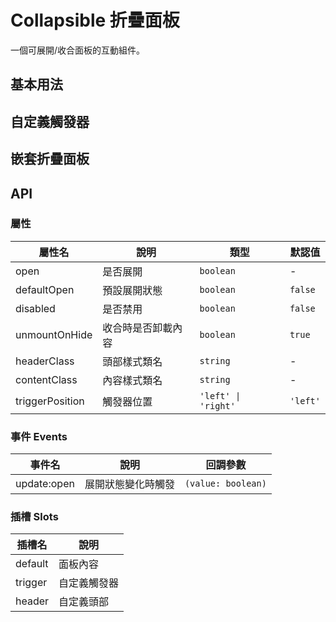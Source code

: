 # Collapsible 折疊面板

一個可展開/收合面板的互動組件。

## 基本用法

<Demo>

  <DemoBasic />
  <template #code>

```vue
<template>
  <div>
    <Collapsible v-model:open="basicOpen">
      <template #trigger>
        <span>點擊展開/收合內容</span>
      </template>
      <div>
        <p>這是一段可以展開和收合的內容。</p>
      </div>
    </Collapsible>
  </div>
</template>

<script setup lang="ts">
import { ref } from 'vue'
import { SHCollapsible as Collapsible } from '@proladon/shelter-ui'

const basicOpen = ref(false)
</script>
```

  </template>
</Demo>

<!-- Variants demo removed (variant prop deprecated) -->

<!-- Sizes demo removed (size prop deprecated) -->

## 自定義觸發器

<Demo>

  <DemoCustomTrigger />
  <template #code>

```vue
<template>
  <Collapsible v-model:open="customOpen">
    <template #trigger>
      <div>
        <IconInfoCircle />
        <span>查看詳細信息</span>
      </div>
    </template>
    <div>詳細信息內容</div>
  </Collapsible>
</template>

<script setup lang="ts">
import { ref } from 'vue'
import { SHCollapsible as Collapsible } from '@proladon/shelter-ui'
import { IconInfoCircle } from '@tabler/icons-vue'

const customOpen = ref(false)
</script>
```

  </template>
</Demo>

## 嵌套折疊面板

<Demo>

  <DemoNested />
  <template #code>

```vue
<template>
  <Collapsible v-model:open="outerOpen">
    <template #trigger><span>第一層</span></template>
    <div>
      <Collapsible v-model:open="innerOpen">
        <template #trigger><span>第二層</span></template>
        <div>內部內容</div>
      </Collapsible>
    </div>
  </Collapsible>
</template>

<script setup lang="ts">
import { ref } from 'vue'
import { SHCollapsible as Collapsible } from '@proladon/shelter-ui'

const outerOpen = ref(false)
const innerOpen = ref(false)
</script>
```

  </template>
</Demo>

## API

### 屬性

| 屬性名          | 說明               | 類型                | 默認值   |
| --------------- | ------------------ | ------------------- | -------- |
| open            | 是否展開           | `boolean`           | -        |
| defaultOpen     | 預設展開狀態       | `boolean`           | `false`  |
| disabled        | 是否禁用           | `boolean`           | `false`  |
| unmountOnHide   | 收合時是否卸載內容 | `boolean`           | `true`   |
| headerClass     | 頭部樣式類名       | `string`            | -        |
| contentClass    | 內容樣式類名       | `string`            | -        |
| triggerPosition | 觸發器位置         | `'left' \| 'right'` | `'left'` |

### 事件 Events

| 事件名      | 說明               | 回調參數           |
| ----------- | ------------------ | ------------------ |
| update:open | 展開狀態變化時觸發 | `(value: boolean)` |

### 插槽 Slots

| 插槽名  | 說明         |
| ------- | ------------ |
| default | 面板內容     |
| trigger | 自定義觸發器 |
| header  | 自定義頭部   |

<script setup>
import { SHConfigProvider } from '@/index'
import DemoBasic from '@/components/Collapsible/demos/DemoBasic.vue'
import DemoCustomTrigger from '@/components/Collapsible/demos/DemoCustomTrigger.vue'
import DemoNested from '@/components/Collapsible/demos/DemoNested.vue'
</script>

